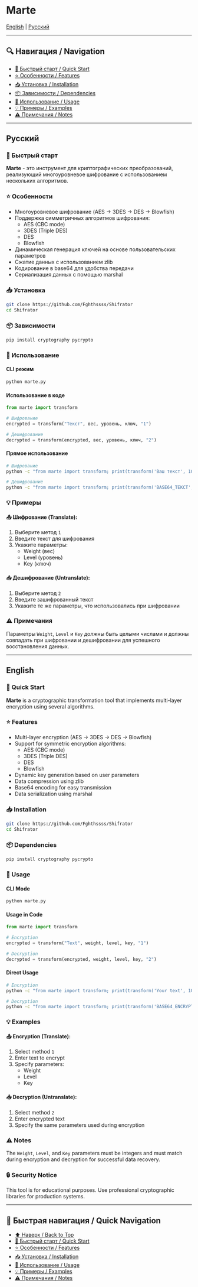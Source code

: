 # Marte

[English](#english) | [Русский](#русский)

---

## 🔍 Навигация / Navigation

- [🚀 Быстрый старт / Quick Start](#-быстрый-старт--quick-start)
- [⭐ Особенности / Features](#-особенности--features)
- [📥 Установка / Installation](#-установка--installation)
- [📦 Зависимости / Dependencies](#-зависимости--dependencies)
- [🔧 Использование / Usage](#-использование--usage)
- [💡 Примеры / Examples](#-примеры--examples)
- [⚠️ Примечания / Notes](#️-примечания--notes)

---

## Русский

### 🚀 Быстрый старт

**Marte** - это инструмент для криптографических преобразований, реализующий многоуровневое шифрование с использованием нескольких алгоритмов.

### ⭐ Особенности

- Многоуровневое шифрование (AES → 3DES → DES → Blowfish)
- Поддержка симметричных алгоритмов шифрования:
  - AES (CBC mode)
  - 3DES (Triple DES)
  - DES
  - Blowfish
- Динамическая генерация ключей на основе пользовательских параметров
- Сжатие данных с использованием zlib
- Кодирование в base64 для удобства передачи
- Сериализация данных с помощью marshal

### 📥 Установка

```bash
git clone https://github.com/Fghthssss/Shifrator
cd Shifrator
```

### 📦 Зависимости

```bash
pip install cryptography pycrypto
```

### 🔧 Использование

#### CLI режим

```bash
python marte.py
```

#### Использование в коде

```python
from marte import transform

# Шифрование
encrypted = transform("Текст", вес, уровень, ключ, "1")

# Дешифрование
decrypted = transform(encrypted, вес, уровень, ключ, "2")
```

#### Прямое использование

```bash
# Шифрование
python -c "from marte import transform; print(transform('Ваш текст', 100, 200, 300, '1'))"

# Дешифрование  
python -c "from marte import transform; print(transform('BASE64_ТЕКСТ', 100, 200, 300, '2'))"
```

### 💡 Примеры

#### 📤 Шифрование (Translate):
1. Выберите метод `1`
2. Введите текст для шифрования
3. Укажите параметры:
   - Weight (вес)
   - Level (уровень) 
   - Key (ключ)

#### 📥 Дешифрование (Untranslate):
1. Выберите метод `2`
2. Введите зашифрованный текст
3. Укажите те же параметры, что использовались при шифровании

### ⚠️ Примечания

Параметры `Weight`, `Level` и `Key` должны быть целыми числами и должны совпадать при шифровании и дешифровании для успешного восстановления данных.

---

## English

### 🚀 Quick Start

**Marte** is a cryptographic transformation tool that implements multi-layer encryption using several algorithms.

### ⭐ Features

- Multi-layer encryption (AES → 3DES → DES → Blowfish)
- Support for symmetric encryption algorithms:
  - AES (CBC mode)
  - 3DES (Triple DES)
  - DES
  - Blowfish
- Dynamic key generation based on user parameters
- Data compression using zlib
- Base64 encoding for easy transmission
- Data serialization using marshal

### 📥 Installation

```bash
git clone https://github.com/Fghthssss/Shifrator
cd Shifrator
```

### 📦 Dependencies

```bash
pip install cryptography pycrypto
```

### 🔧 Usage

#### CLI Mode

```bash
python marte.py
```

#### Usage in Code

```python
from marte import transform

# Encryption
encrypted = transform("Text", weight, level, key, "1")

# Decryption
decrypted = transform(encrypted, weight, level, key, "2")
```

#### Direct Usage

```bash
# Encryption
python -c "from marte import transform; print(transform('Your text', 100, 200, 300, '1'))"

# Decryption
python -c "from marte import transform; print(transform('BASE64_ENCRYPTED_TEXT', 100, 200, 300, '2'))"
```

### 💡 Examples

#### 📤 Encryption (Translate):
1. Select method `1`
2. Enter text to encrypt
3. Specify parameters:
   - Weight
   - Level
   - Key

#### 📥 Decryption (Untranslate):
1. Select method `2`
2. Enter encrypted text
3. Specify the same parameters used during encryption

### ⚠️ Notes

The `Weight`, `Level`, and `Key` parameters must be integers and must match during encryption and decryption for successful data recovery.

### 🔒 Security Notice

This tool is for educational purposes. Use professional cryptographic libraries for production systems.

---

## 🔄 Быстрая навигация / Quick Navigation

- [⬆️ Наверх / Back to Top](#marte)
- [🚀 Быстрый старт / Quick Start](#-быстрый-старт--quick-start)
- [⭐ Особенности / Features](#-особенности--features)
- [📥 Установка / Installation](#-установка--installation)
- [🔧 Использование / Usage](#-использование--usage)
- [💡 Примеры / Examples](#-примеры--examples)
- [⚠️ Примечания / Notes](#️-примечания--notes)
